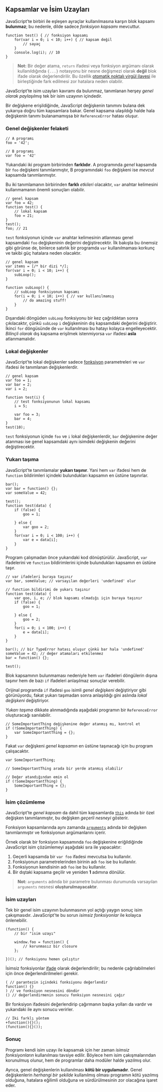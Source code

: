 ## Kapsamlar ve İsim Uzayları

JavaScript'te birbiri ile eşleşen ayraçlar kullanılmasına karşın blok
kapsamı **bulunmaz**; bu nedenle, dilde sadece *fonksiyon kapsamı* mevcuttur.

    function test() { // fonksiyon kapsamı
        for(var i = 0; i < 10; i++) { // kapsam değil
            // sayaç
        }
        console.log(i); // 10
    }

> **Not:** Bir değer atama, `return` ifadesi veya fonksiyon argümanı olarak
> kullanıldığında `{...}` notasyonu bir nesne değişmezi olarak **değil**
> blok ifade olarak değerlendirilir. Bu özellik 
> [otomatik noktalı virgül ilavesi](#core.semicolon) ile birleştiğinde fark
> edilmesi zor hatalara neden olabilir.

JavaScript'te isim uzayları kavramı da bulunmaz, tanımlanan herşey
*genel olarak paylaşılmış* tek bir isim uzayının içindedir.

Bir değişkene erişildiğinde, JavaScript değişkenin tanımını bulana dek yukarıya
doğru tüm kapsamlara bakar. Genel kapsama ulaşıldığı halde hala değişkenin
tanımı bulanamamışsa bir `ReferenceError` hatası oluşur.

### Genel değişkenler felaketi

    // A programı
    foo = '42';

    // B programı
    var foo = '42'

Yukarıdaki iki program birbirinden **farklıdır**. A programında *genel* kapsamda
bir `foo` değişkeni tanımlanmıştır, B programındaki `foo` değişkeni ise *mevcut*
kapsamda tanımlanmıştır.

Bu iki tanımlamanın birbirinden **farklı** *etkileri* olacaktır, `var` anahtar
kelimesini kullanmamanın önemli sonuçları olabilir.

    // genel kapsam
    var foo = 42;
    function test() {
        // lokal kapsam
        foo = 21;
    }
    test();
    foo; // 21

`test` fonksiyonun içinde `var` anahtar kelimesinin atlanması genel kapsamdaki
`foo` değişkeninin değerini değiştirecektir. İlk bakışta bu önemsiz gibi görünse
de, binlerce satırlık bir programda `var` kullanılmaması korkunç ve takibi güç
hatalara neden olacaktır.
    
    // genel kapsam
    var items = [/* bir dizi */];
    for(var i = 0; i < 10; i++) {
        subLoop();
    }

    function subLoop() {
        // subLoop fonksiyonun kapsamı
        for(i = 0; i < 10; i++) { // var kullanılmamış
            // do amazing stuff!
        }
    }
    
Dışarıdaki döngüden `subLoop` fonksiyonu bir kez çağrıldıktan sonra çıkılacaktır,
çünkü `subLoop` `i` değişkeninin dış kapsamdaki değerini değiştirir. İkinci
`for` döngüsünde de `var` kullanılması bu hatayı kolayca engelleyecektir. 
*Bilinçli olarak* dış kapsama erişilmek istenmiyorsa `var` ifadesi **asla**
atlanmamalıdır.

### Lokal değişkenler

JavaScript'te lokal değişkenler sadece [fonksiyon](#function.general)
parametreleri ve `var` ifadesi ile tanımlanan değişkenlerdir.

    // genel kapsam
    var foo = 1;
    var bar = 2;
    var i = 2;

    function test(i) {
        // test fonksiyonunun lokal kapsamı
        i = 5;

        var foo = 3;
        bar = 4;
    }
    test(10);

`test` fonksiyonun içinde `foo` ve `i` lokal değişkenlerdir, `bar` değişkenine
değer atanması ise genel kapsamdaki aynı isimdeki değişkenin değerini
değiştirecektir.

### Yukarı taşıma

JavaScript'te tanımlamalar **yukarı taşınır**. Yani hem `var` ifadesi hem de
`function` bildirimleri içindeki bulundukları kapsamın en üstüne taşınırlar.

    bar();
    var bar = function() {};
    var someValue = 42;

    test();
    function test(data) {
        if (false) {
            goo = 1;

        } else {
            var goo = 2;
        }
        for(var i = 0; i < 100; i++) {
            var e = data[i];
        }
    }

Program çalışmadan önce yukarıdaki kod dönüştürülür. JavaScript, `var`
ifadelerini ve `function` bildirimlerini içinde bulundukları kapsamın en üstüne
taşır.

    // var ifadeleri buraya taşınır
    var bar, someValue; // varsayılan değerleri 'undefined' olur

    // function bildirimi de yukarı taşınır
    function test(data) {
        var goo, i, e; // blok kapsamı olmadığı için buraya taşınır
        if (false) {
            goo = 1;

        } else {
            goo = 2;
        }
        for(i = 0; i < 100; i++) {
            e = data[i];
        }
    }

    bar(); // bir TypeError hatası oluşur çünkü bar hala 'undefined'
    someValue = 42; // değer atamaları etkilenmez
    bar = function() {};

    test();

Blok kapsamının bulunmaması nedeniyle hem `var` ifadeleri döngülerin dışına
taşınır hem de bazı `if` ifadeleri anlaşılmaz sonuçlar verebilir.

Orijinal programda `if` ifadesi `goo` isimli *genel değişkeni* değiştiriyor gibi
görünüyordu, fakat yukarı taşımadan sonra anlaşıldığı gini aslında 
*lokal değişkeni* değiştiriyor.

*Yukarı taşıma* dikkate alınmadığında aşağıdaki programın bir `ReferenceError`
oluşturacağı sanılabilir.

    // SomeImportantThing değişkenine değer atanmış mı, kontrol et
    if (!SomeImportantThing) {
        var SomeImportantThing = {};
    }

Fakat `var` değişkeni *genel kapsamın* en üstüne taşınacağı için bu program
çalışacaktır.

    var SomeImportantThing;

    // SomeImportantThing arada bir yerde atanmış olabilir

    // Değer atandığından emin ol
    if (!SomeImportantThing) {
        SomeImportantThing = {};
    }

### İsim çözümleme

JavaScript'te *genel kapsam* da dahil tüm kapsamlarda [`this`](#function.this)
adında bir özel değişken tanımlanmıştır, bu değişken *geçerli nesneyi* gösterir.

Fonksiyon kapsamlarında aynı zamanda [`arguments`](#function.arguments) adında
bir değişken tanımlanmıştır ve fonksiyonun argümanlarını içerir.

Örnek olarak bir fonksiyon kapsamında `foo` değişkenine eriğildiğinde JavaScript
isim çözümlemeyi aşağıdaki sıra ile yapacaktır:

 1. Geçerli kapsamda bir `var foo` ifadesi mevcutsa bu kullanılır.
 2. Fonksiyonun parametrelerinden birinin adı `foo` ise bu kullanılır.
 3. Fonksiyonun kendisinin adı `foo` ise bu kullanılır.
 4. Bir dıştaki kapsama geçilir ve yeniden **1** adımına dönülür.

> **Not:** `arguments` adında bir parametre bulunması durumunda varsayılan
> `arguments` nesnesi **oluşturulmayacaktır**.

### İsim uzayları

Tek bir genel isim uzayının bulunmasının yol açtığı yaygın sonuç isim
çakışmasıdır. JavaScript'te bu sorun *isimsiz fonksiyonlar* ile kolayca
önlenebilir.

    (function() {
        // bir "isim uzayı"
        
        window.foo = function() {
            // korunmasız bir closure
        };

    })(); // fonksiyonu hemen çalıştır

İsimsiz fonksiyonlar [ifade](#function.general) olarak değerlendirilir; 
bu nedenle çağrılabilmeleri için önce değerlendirilmeleri gerekir.

    ( // parantezin içindeki fonksiyonu değerlendir
    function() {}
    ) // ve fonksiyon nesnesini döndür
    () // değerlendirmenin sonucu fonksiyon nesnesini çağır

Bir fonksiyon ifadesini değerlendirip çağırmanın başka yolları da vardır ve
yukarıdaki ile aynı sonucu verirler.
   
    // İki farklı yöntem
    +function(){}();
    (function(){}());

### Sonuç

Programı kendi isim uzayı ile kapsamak için her zaman *isimsiz fonksiyonların*
kullanılması tavsiye edilir. Böylece hem isim çakışmalarından korunulmuş olunur,
hem de programlar daha modüler halde yazılmış olur.

Ayrıca, genel değişkenlerin kullanılması **kötü bir uygulamadır**. Genel
değişkenlerin *herhangi bir şekilde* kullanılmış olması programın kötü yazılmış
olduğuna, hatalara eğilimli olduğuna ve sürdürülmesinin zor olacağına işaret
eder.

